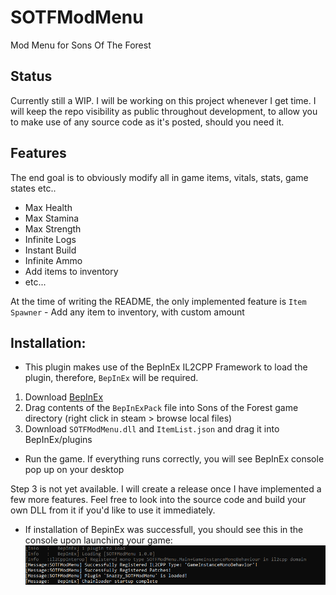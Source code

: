 # SOTFModMenu
Mod Menu for Sons Of The Forest

## Status
Currently still a WIP. I will be working on this project whenever I get time. I will keep the repo visibility as public throughout development, to allow you to make use of any source code as it's posted, should you need it.

## Features
The end goal is to obviously modify all in game items, vitals, stats, game states etc..

* Max Health
* Max Stamina
* Max Strength
* Infinite Logs
* Instant Build
* Infinite Ammo
* Add items to inventory
* etc...

At the time of writing the README, the only implemented feature is `Item Spawner` - Add any item to inventory, with custom amount

## Installation:

* This plugin makes use of the BepInEx IL2CPP Framework to load the plugin, therefore, `BepInEx` will be required.

1. Download [BepInEx](https://thunderstore.io/c/sons-of-the-forest/p/BepInEx/BepInExPack_IL2CPP/)
2. Drag contents of the `BepInExPack` file into Sons of the Forest game directory (right click in steam > browse local files)
3. Download `SOTFModMenu.dll` and `ItemList.json` and drag it into BepInEx/plugins

* Run the game. If everything runs correctly, you will see BepInEx console pop up on your desktop

Step 3 is not yet available. I will create a release once I have implemented a few more features. Feel free to look into the source code and build your own DLL from it if you'd like to use it immediately.

* If installation of BepinEx was successfull, you should see this in the console upon launching your game:
![Screenshot](https://github.com/Snazzy72/SOTFModMenu/blob/main/Assets/SOTFModMenu.png)
